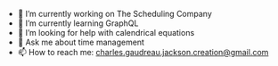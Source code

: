 - 🔭  I’m currently working on The Scheduling Company
- 🌱 I’m currently learning GraphQL
- 🤔  I’m looking for help with calendrical equations
- 💬  Ask me about time management
- 📫  How to reach me: charles.gaudreau.jackson.creation@gmail.com

